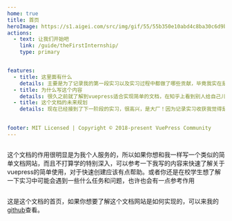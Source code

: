 ```yaml
---
home: true
title: 首页
heroImage: https://s1.aigei.com/src/img/gif/55/55b350e10abd4c8ba30c6d9b52dfb0a6.gif?imageMogr2/auto-orient/thumbnail/!282x282r/gravity/Center/crop/282x282/quality/85/%7CimageView2/2/w/282&e=2051020800&token=P7S2Xpzfz11vAkASLTkfHN7Fw-oOZBecqeJaxypL:9LwRzS85OCVcWUOHaJ83sDwd1ys=
actions:
  - text: 让我们开始吧
    link: /guide/theFirstInternship/
    type: primary


features:
  - title: 这里面有什么
    details: 主要是为了记录我的第一段实习以及实习过程中都做了哪些贡献，毕竟我实在是不擅长记忆（不过真的有人光靠脑子就记住几个月内自己做过的所有内容吗--小声bb）另外，因为vuepress也是为了记录实习收获而在实习期间顺便学习的，因此我也会把关于如何简单使用vuepress的相关内容也会记录进来，方便我以后复习
  - title: 为什么写这个内容
    details: 很久之前就了解到vuepress适合实现简单的文档，在知乎上看到别人给自己儿子写了一个小科普网站，里面收录了一本关于他儿子感兴趣的知识的书，那个时候的我连vue都没学会，只觉得羡慕而且觉得很有意思，现在终于有机会轮到我来使用啦。能够学习vuepress的使用并且记录实习收获可以巩固复习我学习的新内容，帮助我更好的掌握它们，以及对于未来在简历上写实习经历都是有很重要的帮助的
  - title: 这个文档的未来规划
    details: 现在已经接到了下一阶段的实习，很高兴，是大厂！因为记录实习收获我觉得是很有必要的，所以未来应该会开辟新的一个实习章节，并继续更新下去，如果可以的话未来参与工作了也可以将工作中学到的内容也同样记载下来，不过那样的话也许这个文档就需要改名，不能只叫实习收获了
 

footer: MIT Licensed | Copyright © 2018-present VuePress Community
---
```

  <div class="feature-row">
    <div class="feature-card wide">
      <p>这个文档的作用很明显是为我个人服务的，所以如果你想和我一样写一个类似的简单文档网站，而且不打算学的特别深入，可以参考一下我写的内容来快速了解关于vuepress的简单使用，对于快速创建应该有点帮助。或者你还是在校学生想了解一下实习中可能会遇到一些什么任务和问题，也许也会有一点参考作用</p>
    </div>
  </div>

<style>
.feature-row {
  display: flex;
  gap: 20px; /* 卡片间距 */
}
.feature-card.wide {
  flex: 100%; /* 宽卡片占满整行 */
}
</style>



这是这个文档的首页，如果你想要了解这个文档网站是如何实现的，可以来我的 [github](https://github.com/ogDS-X4M7/InternshipGain)查看。

